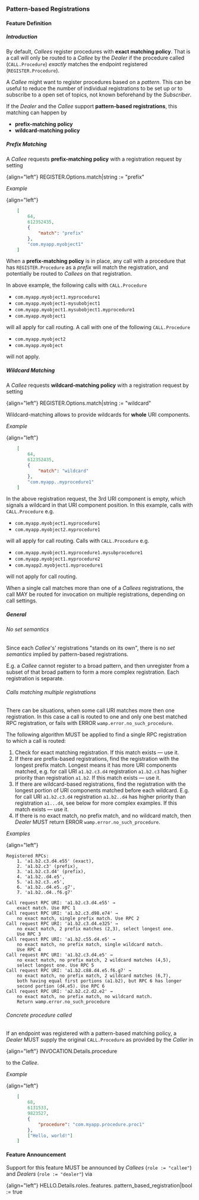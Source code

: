 ### Pattern-based Registrations

#### Feature Definition

##### Introduction

By default, *Callees* register procedures with **exact matching policy**. That is a call will only be routed to a *Callee* by the *Dealer* if the procedure called (`CALL.Procedure`) *exactly* matches the endpoint registered (`REGISTER.Procedure`).

A *Callee* might want to register procedures based on a *pattern*. This can be useful to reduce the number of individual registrations to be set up or to subscribe to a open set of topics, not known beforehand by the *Subscriber*.

If the *Dealer* and the *Callee* support **pattern-based registrations**, this matching can happen by

* **prefix-matching policy**
* **wildcard-matching policy**

##### Prefix Matching

A *Callee* requests **prefix-matching policy** with a registration request by setting

{align="left"}
        REGISTER.Options.match|string := "prefix"

*Example*

{align="left"}
```json
    [
        64,
        612352435,
        {
            "match": "prefix"
        },
        "com.myapp.myobject1"
    ]
```

When a **prefix-matching policy** is in place, any call with a procedure that has `REGISTER.Procedure` as a *prefix* will match the registration, and potentially be routed to *Callees* on that registration.

In above example, the following calls with `CALL.Procedure`

* `com.myapp.myobject1.myprocedure1`
* `com.myapp.myobject1-mysubobject1`
* `com.myapp.myobject1.mysubobject1.myprocedure1`
* `com.myapp.myobject1`

will all apply for call routing. A call with one of the following `CALL.Procedure`

* `com.myapp.myobject2`
* `com.myapp.myobject`

will not apply.


##### Wildcard Matching

A *Callee* requests **wildcard-matching policy** with a registration request by setting

{align="left"}
        REGISTER.Options.match|string := "wildcard"

Wildcard-matching allows to provide wildcards for **whole** URI components.

*Example*

{align="left"}
```json
    [
        64,
        612352435,
        {
            "match": "wildcard"
        },
        "com.myapp..myprocedure1"
    ]
```

In the above registration request, the 3rd URI component is empty, which signals a wildcard in that URI component position. In this example, calls with `CALL.Procedure` e.g.

* `com.myapp.myobject1.myprocedure1`
* `com.myapp.myobject2.myprocedure1`

will all apply for call routing. Calls with `CALL.Procedure` e.g.

* `com.myapp.myobject1.myprocedure1.mysubprocedure1`
* `com.myapp.myobject1.myprocedure2`
* `com.myapp2.myobject1.myprocedure1`

will not apply for call routing.

When a single call matches more than one of a *Callees* registrations, the call MAY be routed for invocation on multiple registrations, depending on call settings.


##### General

###### No set semantics

Since each *Callee*'s' registrations "stands on its own", there is no *set semantics* implied by pattern-based registrations.

E.g. a *Callee* cannot register to a broad pattern, and then unregister from a subset of that broad pattern to form a more complex registration. Each registration is separate.

###### Calls matching multiple registrations

There can be situations, when some call URI matches more then one registration. In this case a call is routed to one and only one best matched RPC registration, or fails with ERROR `wamp.error.no_such_procedure`.

The following algorithm MUST be applied to find a single RPC registration to which a call is routed:

1. Check for exact matching registration. If this match exists — use it.
2. If there are prefix-based registrations, find the registration with the longest prefix match. Longest means it has more URI components matched, e.g. for call URI `a1.b2.c3.d4` registration `a1.b2.c3` has higher priority than registration `a1.b2`. If this match exists — use it.
3. If there are wildcard-based registrations, find the registration with the longest portion of URI components matched before each wildcard. E.g. for call URI `a1.b2.c3.d4` registration `a1.b2..d4` has higher priority than registration `a1...d4`, see below for more complex examples. If this match exists — use it.
4. If there is no exact match, no prefix match, and no wildcard match, then *Dealer* MUST return ERROR `wamp.error.no_such_procedure`.

*Examples*

{align="left"}
```
Registered RPCs:
    1. 'a1.b2.c3.d4.e55' (exact),
    2. 'a1.b2.c3' (prefix),
    3. 'a1.b2.c3.d4' (prefix),
    4. 'a1.b2..d4.e5',
    5. 'a1.b2.c3..e5',
    6. 'a1.b2..d4.e5..g7',
    7. 'a1.b2..d4..f6.g7'

Call request RPC URI: 'a1.b2.c3.d4.e55' → 
    exact match. Use RPC 1
Call request RPC URI: 'a1.b2.c3.d98.e74' → 
    no exact match, single prefix match. Use RPC 2
Call request RPC URI: 'a1.b2.c3.d4.e325' → 
    no exact match, 2 prefix matches (2,3), select longest one.
    Use RPC 3
Call request RPC URI: 'a1.b2.c55.d4.e5' → 
    no exact match, no prefix match, single wildcard match.
    Use RPC 4
Call request RPC URI: 'a1.b2.c3.d4.e5' → 
    no exact match, no prefix match, 2 wildcard matches (4,5), 
    select longest one. Use RPC 5
Call request RPC URI: 'a1.b2.c88.d4.e5.f6.g7' → 
    no exact match, no prefix match, 2 wildcard matches (6,7), 
    both having equal first portions (a1.b2), but RPC 6 has longer 
    second portion (d4.e5). Use RPC 6
Call request RPC URI: 'a2.b2.c2.d2.e2' → 
    no exact match, no prefix match, no wildcard match. 
    Return wamp.error.no_such_procedure
```

###### Concrete procedure called

If an endpoint was registered with a pattern-based matching policy, a *Dealer* MUST supply the original `CALL.Procedure` as provided by the *Caller* in

{align="left"}
        INVOCATION.Details.procedure

to the *Callee*.

*Example*

{align="left"}
```json
    [
        68,
        6131533,
        9823527,
        {
            "procedure": "com.myapp.procedure.proc1"
        },
        ["Hello, world!"]
    ]
```

#### Feature Announcement

Support for this feature MUST be announced by *Callees* (`role := "callee"`) and *Dealers* (`role := "dealer"`) via

{align="left"}
        HELLO.Details.roles.<role>.features.
            pattern_based_registration|bool := true
